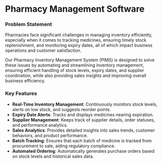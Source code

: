 # Pharmacy Management Software

### Problem Statement
Pharmacies face significant challenges in managing inventory efficiently, especially when it comes to tracking medicines, ensuring timely stock replenishment, and monitoring expiry dates, all of which impact business operations and customer satisfaction.

Our Pharmacy Inventory Management System (PIMS) is designed to solve these issues by automating and streamlining inventory management, ensuring efficient handling of stock levels, expiry dates, and supplier coordination, while also providing sales insights and improving overall business efficiency.

### Key Features
- **Real-Time Inventory Management**: Continuously monitors stock levels, alerts on low stock, and suggests reorder points.
- **Expiry Date Alerts**: Tracks and displays medicines nearing expiration.
- **Supplier Management**: Keeps track of supplier details, order statuses, and performance analytics.
- **Sales Analytics**: Provides detailed insights into sales trends, customer behaviors, and product performance.
- **Batch Tracking**: Ensures that each batch of medicine is tracked from procurement to sale, aiding regulatory compliance.
- **Automated Ordering**: Automatically generates purchase orders based on stock levels and historical sales data.